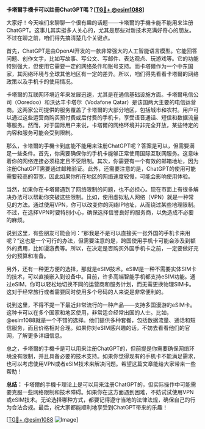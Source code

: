 **卡塔爾手機卡可以註冊ChatGPT嗎？[[TG💪+ @esim1088](https://t.me/s/esim1088)]**

大家好！今天咱们来聊聊一个很有趣的话题——卡塔爾的手機卡能不能用来注册ChatGPT。这事儿其实挺多人关心的，尤其是那些对新技术充满好奇心的朋友。不过在聊之前，咱们得先搞清楚几个关键点。

首先，ChatGPT是由OpenAI开发的一款非常强大的人工智能语言模型。它能回答问题、创作文字，比如写故事、写公文、写邮件、表达观点、玩游戏等。它的功能特别强大，但使用它需要一定的网络条件和账号支持。而卡塔爾作为一个中东国家，其网络环境与全球其他地区有一定的差异。所以，咱们得先看看卡塔爾的网络政策以及手机卡的使用情况。

卡塔爾的互联网环境近年来发展迅速，尤其是在通信基础设施方面。卡塔爾电信公司（Ooredoo）和沃达丰卡塔尔（Vodafone Qatar）是该国两大主要的电信运营商。这两家公司提供的服务覆盖了卡塔爾的大部分地区，包括城市和农村。用户可以通过这些运营商购买预付费或后付费的手机卡，享受语音通话、短信和数据流量等服务。然而，对于国际用户来说，卡塔爾的网络环境并非完全开放，某些特定的内容和服务可能会受到限制。

那么，卡塔爾的手機卡到底能不能用来注册ChatGPT呢？答案是可以，但需要满足一些条件。首先，你需要确保你的手机卡能够正常使用国际互联网服务。这意味着你的网络连接必须稳定且不受限制。其次，你需要有一个有效的邮箱地址，因为注册ChatGPT需要通过邮箱验证。此外，还需要注意的是，ChatGPT的使用可能需要较高的带宽，因此如果你所在地区的网络速度较慢，可能会影响使用体验。

当然，如果你在卡塔爾遇到了网络限制的问题，也不必担心。现在市面上有很多解决办法可以帮助你突破这些限制。比如，使用虚拟私人网络（VPN）就是一种常见的方法。通过使用VPN，你可以改变你的网络IP地址，从而绕过某些地理限制。不过，在选择VPN时要特别小心，确保选择信誉良好的服务商，以免造成不必要的麻烦。

说到这里，有些朋友可能会问：“那我是不是可以直接买一张外国的手机卡来用呢？”这也是一个可行的办法，但需要注意的是，跨国使用手机卡可能会涉及到额外的费用，比如漫游费等。所以，在决定是否购买外国手机卡之前，一定要做好充分的预算和准备。

另外，还有一种更方便的选择，那就是eSIM技术。eSIM是一种不需要实体SIM卡的技术，可以直接嵌入到设备中。目前，许多高端智能手机都支持eSIM功能。通过eSIM，你可以轻松地切换不同的运营商和服务计划，而无需更换物理SIM卡。这对于经常旅行或者需要同时使用多个号码的人来说是非常便利的。

说到这里，不得不提一下最近非常流行的一种产品——支持多国漫游的eSIM卡。这种卡可以在多个国家和地区使用，非常适合经常出国的人士。比如，@esim1088就是一个不错的选择。他们提供多种套餐，包括数据流量、通话和短信服务，而且价格相对合理。如果你对eSIM感兴趣的话，不妨去看看他们的官网，了解更多详细信息。

总之，卡塔爾的手機卡是可以用来注册ChatGPT的，但前提是你需要确保网络环境没有限制，并且具备必要的技术支持。如果你觉得现有的手机卡不能满足需求，也可以考虑使用VPN或者eSIM技术来解决问题。希望这篇文章能给大家带来一些帮助！

**总结：** 卡塔爾的手機卡理论上是可以用来注册ChatGPT的，但实际操作中可能需要克服一些网络限制和技术障碍。如果你在这方面遇到困难，不妨试试使用VPN或eSIM技术。无论选择哪种方式，都要记得遵守当地的法律法规，确保自己的行为合法合规。最后，祝大家都能顺利地享受到ChatGPT带来的乐趣！

[[TG💪+ @esim1088](https://t.me/s/esim1088) ![Image](https://i.postimg.cc/4NQfJmqS/Snipaste-2025-05-13-00-14-12.png)]